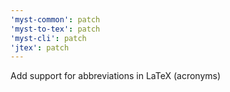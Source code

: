 ```yaml
---
'myst-common': patch
'myst-to-tex': patch
'myst-cli': patch
'jtex': patch
---
```


Add support for abbreviations in LaTeX (acronyms)

